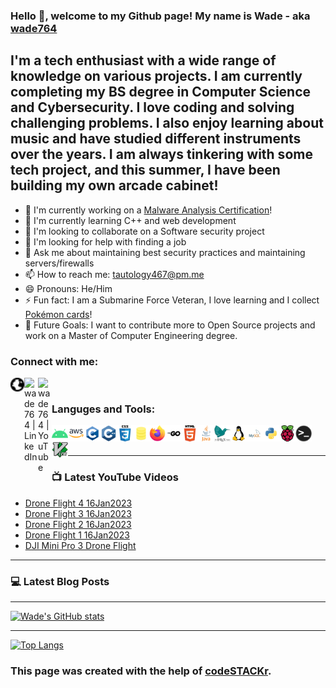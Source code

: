 ### Hello 👋, welcome to my Github page! My name is Wade - aka [wade764][website]

## I'm a tech enthusiast with a wide range of knowledge on various projects. I am currently completing my BS degree in Computer Science and Cybersecurity. I love coding and solving challenging problems. I also enjoy learning about music and have studied different instruments over the years. I am always tinkering with some tech project, and this summer, I have been building my own arcade cabinet!
- 🔭 I'm currently working on a [Malware Analysis Certification][pjmr]!
- 🌱 I'm currently learning C++ and web development
- 👯 I'm looking to collaborate on a Software security project
- 🤔 I'm looking for help with finding a job
- 💬 Ask me about maintaining best security practices and maintaining servers/firewalls
- 📫 How to reach me: tautology467@pm.me
- 😄 Pronouns: He/Him
- ⚡ Fun fact: I am a Submarine Force Veteran, I love learning and I collect [Pokémon cards][pokemon]!
- 🚂 Future Goals: I want to contribute more to Open Source projects and work on a Master of Computer Engineering degree.

### Connect with me:

[<img align="left" alt="wadetech.net" width="22px" src="https://raw.githubusercontent.com/iconic/open-iconic/master/svg/globe.svg" />][website]
[<img align="left" alt="wade764 | LinkedIn" width="22px" src="https://cdn.jsdelivr.net/npm/simple-icons@v3/icons/linkedin.svg" />][linkedin]
[<img align="left" alt="wade764 | YouTube" width="22px" src="https://cdn.jsdelivr.net/npm/simple-icons@v3/icons/youtube.svg" />][youtube]

<br />

### Languges and Tools:

[<img align="left" alt="Android" width="26px" src="https://raw.githubusercontent.com/github/explore/8baf984947f4d9c32006bd03fa4c51ff91aadf8d/topics/android/android.png" />][android]
[<img align="left" alt="AWS" width="26px" src="https://raw.githubusercontent.com/github/explore/fbceb94436312b6dacde68d122a5b9c7d11f9524/topics/aws/aws.png" />][aws]
[<img align="left" alt="C" width="26px" src="https://raw.githubusercontent.com/github/explore/f3e22f0dca2be955676bc70d6214b95b13354ee8/topics/c/c.png" />][c]
[<img align="left" alt="C++" width="26px" src="https://raw.githubusercontent.com/github/explore/180320cffc25f4ed1bbdfd33d4db3a66eeeeb358/topics/cpp/cpp.png" />][cpp]
[<img align="left" alt="CSS" width="26px" src="https://raw.githubusercontent.com/github/explore/80688e429a7d4ef2fca1e82350fe8e3517d3494d/topics/css/css.png" />][css]
[<img align="left" alt="Database" width="26px" src="https://raw.githubusercontent.com/github/explore/13295c57999765ac9ffa3281942a72ab08b79de2/topics/database/database.png" />][database]
[<img align="left" alt="Firefox" width="26px" src="https://raw.githubusercontent.com/github/explore/728542e0d33f83720614f61923a9cb424264db23/topics/firefox/firefox.png" />][firefox]
[<img align="left" alt="Go" width="26px" src="https://raw.githubusercontent.com/github/explore/80688e429a7d4ef2fca1e82350fe8e3517d3494d/topics/go/go.png" />][go]
[<img align="left" alt="HTML" width="26px" src="https://raw.githubusercontent.com/github/explore/80688e429a7d4ef2fca1e82350fe8e3517d3494d/topics/html/html.png" />][html]
[<img align="left" alt="Java" width="26px" src="https://raw.githubusercontent.com/github/explore/5b3600551e122a3277c2c5368af2ad5725ffa9a1/topics/java/java.png" />][java]
[<img align="left" alt="LaTex" width="26px" src="https://raw.githubusercontent.com/github/explore/80688e429a7d4ef2fca1e82350fe8e3517d3494d/topics/latex/latex.png" />][latex]
[<img align="left" alt="Linux" width="26px" src="https://raw.githubusercontent.com/github/explore/80688e429a7d4ef2fca1e82350fe8e3517d3494d/topics/linux/linux.png" />][linux]
[<img align="left" alt="MySQL" width="26px" src="https://raw.githubusercontent.com/github/explore/80688e429a7d4ef2fca1e82350fe8e3517d3494d/topics/mysql/mysql.png" />][mysql]
[<img align="left" alt="Python" width="26px" src="https://raw.githubusercontent.com/github/explore/80688e429a7d4ef2fca1e82350fe8e3517d3494d/topics/python/python.png" />][python]
[<img align="left" alt="Raspberry Pi" width="26px" src="https://raw.githubusercontent.com/github/explore/80688e429a7d4ef2fca1e82350fe8e3517d3494d/topics/raspberry-pi/raspberry-pi.png" />][raspberry-pi]
[<img align="left" alt="Terminal" width="26px" src="https://raw.githubusercontent.com/github/explore/d92924b1d925bb134e308bd29c9de6c302ed3beb/topics/terminal/terminal.png" />][terminal]
[<img align="left" alt="Vim" width="26px" src="https://raw.githubusercontent.com/github/explore/80688e429a7d4ef2fca1e82350fe8e3517d3494d/topics/vim/vim.png" />][vim]

<br />
<br />

---

### 📺 Latest YouTube Videos
<!-- YOUTUBE:START -->
- [Drone Flight 4 16Jan2023](https://www.youtube.com/watch?v=IOuU2qntMFM)
- [Drone Flight 3 16Jan2023](https://www.youtube.com/watch?v=tLzoOGiw_oo)
- [Drone Flight 2 16Jan2023](https://www.youtube.com/watch?v=kO9-JmlL4Us)
- [Drone Flight 1 16Jan2023](https://www.youtube.com/watch?v=YlnrENLGng4)
- [DJI Mini Pro 3 Drone Flight](https://www.youtube.com/watch?v=YpEPBl_iDXc)
<!-- YOUTUBE:END -->

---

### 💻 Latest Blog Posts
<!-- BLOG-POST-LIST:START -->
<!-- BLOG-POST-LIST:END -->

---

[![Wade's GitHub stats](https://github-readme-stats.vercel.app/api?username=wade764&show_icons=true&theme=blue-green)](https://github.com/anuraghazra/github-readme-stats)

---

[![Top Langs](https://github-readme-stats.vercel.app/api/top-langs/?username=wade764)](https://github.com/anuraghazra/github-readme-stats)


### This page was created with the help of [codeSTACKr][videoSource].


[pjmr]: https://certifications.tcm-sec.com/pjmr/

[website]: http://wadetech.net/
[linkedin]: https://www.linkedin.com/in/wadenelsoncompnerd/
[youtube]: https://www.youtube.com/@waden9933

[pokemon]: https://www.psacard.com/psasetregistry/nelsonwm764/profile/355171

[android]: https://github.com/topics/android
[aws]: https://github.com/topics/aws
[c]: https://github.com/topics/c
[cpp]: https://github.com/topics/cpp
[css]: https://github.com/topics/css
[database]: https://github.com/topics/database
[firefox]: https://github.com/topics/firefox
[go]: https://github.com/topics/go
[html]: https://github.com/topics/html
[java]: https://github.com/topics/java
[latex]: https://github.com/topics/latex
[linux]: https://github.com/topics/linux
[mysql]: https://github.com/topics/mysql
[python]: https://github.com/topics/python
[raspberry-pi]: https://github.com/topics/raspberry-pi
[terminal]: https://github.com/topics/terminal
[vim]: https://github.com/topics/vim


[videoSource]: https://youtu.be/ECuqb5Tv9qI